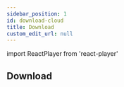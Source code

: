 ```yaml
---
sidebar_position: 1
id: download-cloud
title: Download
custom_edit_url: null
---
```

import ReactPlayer from 'react-player'

## Download